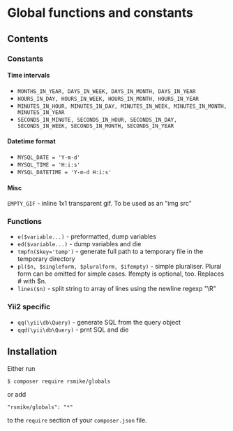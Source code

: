 # Global functions and constants

## Contents

### Constants

#### Time intervals

* `MONTHS_IN_YEAR, DAYS_IN_WEEK, DAYS_IN_MONTH, DAYS_IN_YEAR`
* `HOURS_IN_DAY, HOURS_IN_WEEK, HOURS_IN_MONTH, HOURS_IN_YEAR`
* `MINUTES_IN_HOUR, MINUTES_IN_DAY, MINUTES_IN_WEEK, MINUTES_IN_MONTH, MINUTES_IN_YEAR`
* `SECONDS_IN_MINUTE, SECONDS_IN_HOUR, SECONDS_IN_DAY, SECONDS_IN_WEEK, SECONDS_IN_MONTH, SECONDS_IN_YEAR`

#### Datetime format

* `MYSQL_DATE = 'Y-m-d'`
* `MYSQL_TIME = 'H:i:s'`
* `MYSQL_DATETIME = 'Y-m-d H:i:s'`

#### Misc
`EMPTY_GIF` - inline 1x1 transparent gif. To be used as an "img src"

### Functions

* `e($variable...)` - preformatted, dump variables
* `ed($variable...)` - dump variables and die
* `tmpfn($key='temp')` - generate full path to a temporary file in the temporary directory
* `pl($n, $singleform, $pluralform, $ifempty)` - simple pluraliser. Plural form can be omitted for simple cases. Ifempty is optional, too. Replaces # with $n.
* `lines($n)` - split string to array of lines using the newline regexp "\R" 


### Yii2 specific

* `qq(\yii\db\Query)` - generate SQL from the query object
* `qqd(\yii\db\Query)` - prnt SQL and die

## Installation

Either run

```bash
$ composer require rsmike/globals
```

or add

```
"rsmike/globals": "*"
```

to the `require` section of your `composer.json` file.

